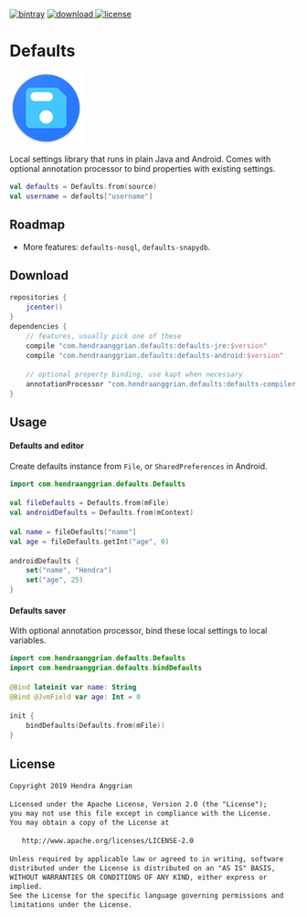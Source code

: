 [![bintray](https://img.shields.io/badge/bintray-defaults-brightgreen.svg)](https://bintray.com/hendraanggrian/defaults)
[![download](https://api.bintray.com/packages/hendraanggrian/defaults/defaults/images/download.svg) ](https://bintray.com/hendraanggrian/defaults/defaults/_latestVersion)
[![license](https://img.shields.io/badge/license-Apache--2.0-blue.svg)](http://www.apache.org/licenses/LICENSE-2.0)

Defaults
========
![icon](/art/defaults-small.png)

Local settings library that runs in plain Java and Android.
Comes with optional annotation processor to bind properties with existing settings.

```kotlin
val defaults = Defaults.from(source)
val username = defaults["username"]
```

Roadmap
-------
* More features: `defaults-nosql`, `defaults-snapydb`.

Download
--------

```gradle
repositories {
    jcenter()
}
dependencies {
    // features, usually pick one of these
    compile "com.hendraanggrian.defaults:defaults-jre:$version"
    compile "com.hendraanggrian.defaults:defaults-android:$version"

    // optional property binding, use kapt when necessary
    annotationProcessor "com.hendraanggrian.defaults:defaults-compiler:$version"
}
```

Usage
-----

#### Defaults and editor

Create defaults instance from `File`, or `SharedPreferences` in Android.

```kotlin
import com.hendraanggrian.defaults.Defaults

val fileDefaults = Defaults.from(mFile)
val androidDefaults = Defaults.from(mContext)

val name = fileDefaults["name"]
val age = fileDefaults.getInt("age", 0)

androidDefaults {
    set("name", "Hendra")
    set("age", 25)
}
```

#### Defaults saver

With optional annotation processor, bind these local settings to local variables.

```kotlin
import com.hendraanggrian.defaults.Defaults
import com.hendraanggrian.defaults.bindDefaults

@Bind lateinit var name: String
@Bind @JvmField var age: Int = 0

init {
    bindDefaults(Defaults.from(mFile))
}
```

License
-------
    Copyright 2019 Hendra Anggrian

    Licensed under the Apache License, Version 2.0 (the "License");
    you may not use this file except in compliance with the License.
    You may obtain a copy of the License at

       http://www.apache.org/licenses/LICENSE-2.0

    Unless required by applicable law or agreed to in writing, software
    distributed under the License is distributed on an "AS IS" BASIS,
    WITHOUT WARRANTIES OR CONDITIONS OF ANY KIND, either express or implied.
    See the License for the specific language governing permissions and
    limitations under the License.
